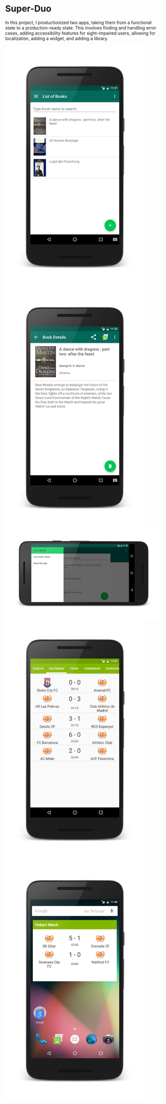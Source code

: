 # Super-Duo

In this project, I productionized two apps, taking them from a functional state to a production-ready state. This involves finding and handling error cases, adding accessibility features for sight-impaired users, allowing for localization, adding a widget, and adding a library.

<img width="450" align="middle" src="https://github.com/frank-tan/Super-Duo/blob/master/images/alexandria_list.png" alt="Alexandria Book List Activity Screenshot">

<img width="450" align="middle" src="https://github.com/frank-tan/Super-Duo/blob/master/images/alexandria_detail.png" alt="Alexandria Book Detail Activity Screenshot">

<img width="800" align="middle" src="https://github.com/frank-tan/Super-Duo/blob/master/images/alexandria_nav_drawer.png" alt="Alexandria Navigation Drawer Activity Screenshot">

<img width="450" align="middle" src="https://github.com/frank-tan/Super-Duo/blob/master/images/football_scores_list.png" alt="Football Scores Main Activity Screenshot">

<img width="450" align="middle" src="https://github.com/frank-tan/Super-Duo/blob/master/images/football_scores_widget.png" alt="Football Scores Widget Screenshot">
